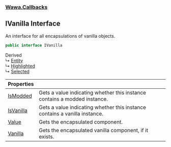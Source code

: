 ### [Wawa.Callbacks](Wawa.Callbacks.md 'Wawa.Callbacks')

## IVanilla Interface

An interface for all encapsulations of vanilla objects.

```csharp
public interface IVanilla
```

Derived  
&#8627; [Entity](Entity.md 'Wawa.Callbacks.Entity')  
&#8627; [Highlighted](Highlighted.md 'Wawa.Callbacks.Highlighted')  
&#8627; [Selected](Selected.md 'Wawa.Callbacks.Selected')

| Properties | |
| :--- | :--- |
| [IsModded](IVanilla.IsModded.md 'Wawa.Callbacks.IVanilla.IsModded') | Gets a value indicating whether this instance contains a modded instance. |
| [IsVanilla](IVanilla.IsVanilla.md 'Wawa.Callbacks.IVanilla.IsVanilla') | Gets a value indicating whether this instance contains a vanilla instance. |
| [Value](IVanilla.Value.md 'Wawa.Callbacks.IVanilla.Value') | Gets the encapsulated component. |
| [Vanilla](IVanilla.Vanilla.md 'Wawa.Callbacks.IVanilla.Vanilla') | Gets the encapsulated vanilla component, if it exists. |
